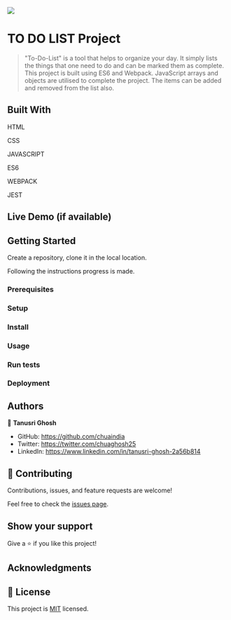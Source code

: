 ![](https://img.shields.io/badge/Microverse-blueviolet)

# TO DO LIST Project


> "To-Do-List" is a tool that helps to organize your day. It simply lists the things that one need to do and can be marked them as complete. This project is built using ES6 and Webpack. JavaScript arrays and objects are utilised to complete the project. The items can be added and removed from the list also.


## Built With

HTML

CSS

JAVASCRIPT

ES6

WEBPACK

JEST



## Live Demo (if available)




## Getting Started

Create a repository, clone it in the local location.

Following the instructions progress is made.

### Prerequisites

### Setup

### Install

### Usage

### Run tests

### Deployment



## Authors

👤 **Tanusri Ghosh**

- GitHub: https://github.com/chuaindia
- Twitter: https://twitter.com/chuaghosh25
- LinkedIn: https://www.linkedin.com/in/tanusri-ghosh-2a56b814

## 🤝 Contributing

Contributions, issues, and feature requests are welcome!

Feel free to check the [issues page](../../issues/).

## Show your support

Give a ⭐️ if you like this project!

## Acknowledgments


## 📝 License

This project is [MIT](./LICENSE) licensed.
